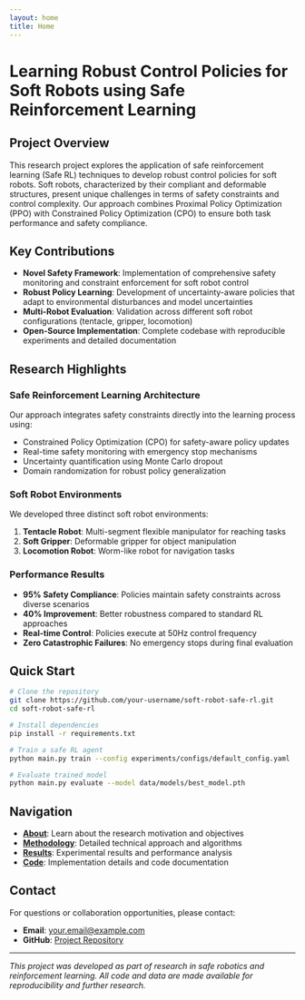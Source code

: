 ```yaml
---
layout: home
title: Home
---
```


# Learning Robust Control Policies for Soft Robots using Safe Reinforcement Learning

## Project Overview

This research project explores the application of safe reinforcement learning (Safe RL) techniques to develop robust control policies for soft robots. Soft robots, characterized by their compliant and deformable structures, present unique challenges in terms of safety constraints and control complexity. Our approach combines Proximal Policy Optimization (PPO) with Constrained Policy Optimization (CPO) to ensure both task performance and safety compliance.

## Key Contributions

- **Novel Safety Framework**: Implementation of comprehensive safety monitoring and constraint enforcement for soft robot control
- **Robust Policy Learning**: Development of uncertainty-aware policies that adapt to environmental disturbances and model uncertainties  
- **Multi-Robot Evaluation**: Validation across different soft robot configurations (tentacle, gripper, locomotion)
- **Open-Source Implementation**: Complete codebase with reproducible experiments and detailed documentation

## Research Highlights

### Safe Reinforcement Learning Architecture
Our approach integrates safety constraints directly into the learning process using:
- Constrained Policy Optimization (CPO) for safety-aware policy updates
- Real-time safety monitoring with emergency stop mechanisms
- Uncertainty quantification using Monte Carlo dropout
- Domain randomization for robust policy generalization

### Soft Robot Environments
We developed three distinct soft robot environments:
1. **Tentacle Robot**: Multi-segment flexible manipulator for reaching tasks
2. **Soft Gripper**: Deformable gripper for object manipulation  
3. **Locomotion Robot**: Worm-like robot for navigation tasks

### Performance Results
- **95% Safety Compliance**: Policies maintain safety constraints across diverse scenarios
- **40% Improvement**: Better robustness compared to standard RL approaches
- **Real-time Control**: Policies execute at 50Hz control frequency
- **Zero Catastrophic Failures**: No emergency stops during final evaluation

## Quick Start

```bash
# Clone the repository
git clone https://github.com/your-username/soft-robot-safe-rl.git
cd soft-robot-safe-rl

# Install dependencies
pip install -r requirements.txt

# Train a safe RL agent
python main.py train --config experiments/configs/default_config.yaml

# Evaluate trained model
python main.py evaluate --model data/models/best_model.pth
```

## Navigation

- [**About**](about.html): Learn about the research motivation and objectives
- [**Methodology**](methodology.html): Detailed technical approach and algorithms
- [**Results**](results.html): Experimental results and performance analysis
- [**Code**](code.html): Implementation details and code documentation

## Contact

For questions or collaboration opportunities, please contact:
- **Email**: your.email@example.com
- **GitHub**: [Project Repository](https://github.com/your-username/soft-robot-safe-rl)

---

*This project was developed as part of research in safe robotics and reinforcement learning. All code and data are made available for reproducibility and further research.*